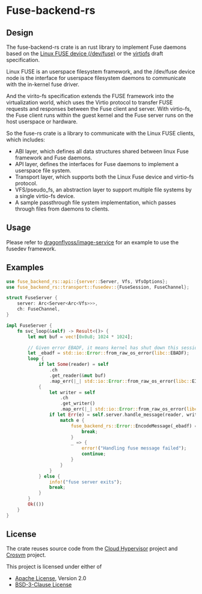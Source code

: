 # Fuse-backend-rs

## Design

The fuse-backend-rs crate is an rust library to implement Fuse daemons based on the
[Linux FUSE device (/dev/fuse)](https://www.kernel.org/doc/html/latest/filesystems/fuse.html)
or the [virtiofs](https://stefanha.github.io/virtio/virtio-fs.html#x1-41500011) draft specification.

Linux FUSE is an userspace filesystem framework, and the /dev/fuse device node is the interface for
userspace filesystem daemons to communicate with the in-kernel fuse driver.

And the virito-fs specification extends the FUSE framework into the virtualization world, which uses
the Virtio protocol to transfer FUSE requests and responses between the Fuse client and server.
With virtio-fs, the Fuse client runs within the guest kernel and the Fuse server runs on the host
userspace or hardware.

So the fuse-rs crate is a library to communicate with the Linux FUSE clients, which includes:
- ABI layer, which defines all data structures shared between linux Fuse framework and Fuse daemons.
- API layer, defines the interfaces for Fuse daemons to implement a userspace file system.
- Transport layer, which supports both the Linux Fuse device and virtio-fs protocol.
- VFS/pseudo_fs, an abstraction layer to support multiple file systems by a single virtio-fs device.
- A sample passthrough file system implementation, which passes through files from daemons to clients. 

## Usage

Please refer to [dragonflyoss/image-service](https://github.com/dragonflyoss/image-service/blob/master/src/bin/nydusd/fusedev.rs)
for an example to use the fusedev framework.

## Examples

```rust
use fuse_backend_rs::api::{server::Server, Vfs, VfsOptions};
use fuse_backend_rs::transport::fusedev::{FuseSession, FuseChannel};

struct FuseServer {
    server: Arc<Server<Arc<Vfs>>>,
    ch: FuseChannel,
}

impl FuseServer {
    fn svc_loop(&self) -> Result<()> {
        let mut buf = vec![0x0u8; 1024 * 1024];

        // Given error EBADF, it means kernel has shut down this session.
        let _ebadf = std::io::Error::from_raw_os_error(libc::EBADF);
        loop {
            if let Some(reader) = self
                .ch
                .get_reader(&mut buf)
                .map_err(|_| std::io::Error::from_raw_os_error(libc::EINVAL))?
            {
                let writer = self
                    .ch
                    .get_writer()
                    .map_err(|_| std::io::Error::from_raw_os_error(libc::EINVAL))?;
                if let Err(e) = self.server.handle_message(reader, writer, None, None) {
                    match e {
                        fuse_backend_rs::Error::EncodeMessage(_ebadf) => {
                            break;
                        }
                        _ => {
                            error!("Handling fuse message failed");
                            continue;
                        }
                    }
                }
            } else {
                info!("fuse server exits");
                break;
            }
        }
        Ok(())
    }
}
```

## License
The crate reuses source code from the [Cloud Hypervisor](https://github.com/cloud-hypervisor/cloud-hypervisor) project
and [Crosvm](https://chromium.googlesource.com/chromiumos/platform/crosvm/) project.

This project is licensed under either of
- [Apache License](http://www.apache.org/licenses/LICENSE-2.0), Version 2.0
- [BSD-3-Clause License](https://opensource.org/licenses/BSD-3-Clause)
